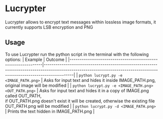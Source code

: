 # Lucrypter
Lucrypter allows to encrypt text messages within lossless image formats, it currently supports LSB encryption and PNG

## Usage
To use Lucrypter run the python script in the terminal with the following options:
| Example                                                        | Outcome                                                                                                                                                                   |
|----------------------------------------------------------------|---------------------------------------------------------------------------------------------------------------------------------------------------------------------------|
| `python lucrypt.py -e <IMAGE_PATH.png>`                        | Asks for input text and hides it inside IMAGE_PATH.png, original image will be modified                                                                                   |
| `python lucrypt.py -e <IMAGE_PATH.png> <OUT_PATH.png>`         | Asks for input text and hides it in a copy of IMAGE.png called OUT_PATH, <br> if OUT_PATH.png  doesn't exist it will be created, otherwise the existing file OUT_PATH.png will be modified |
| `python lucrypt.py -d <IMAGE_PATH.png>`                        | Prints the text hidden in IMAGE_PATH.png                                                                                                                                  |
